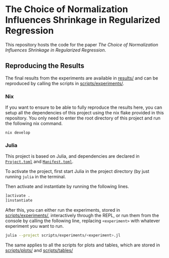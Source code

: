 # The Choice of Normalization Influences Shrinkage in Regularized Regression

This repository hosts the code for the paper _The Choice of Normalization
Influences Shrinkage in Regularized Regression_.

## Reproducing the Results

The final results from the experiments are available in [results/](results/) and
can be reproduced by calling the scripts in [scripts/experiments/](/scripts/experiments).

### Nix

If you want to ensure to be able to fully reproduce the results here, you can
setup all the dependencies of this project using the nix flake provided in this
repository. You only need to enter the root directory of this project and run
the following nix command.

```shell
nix develop
```

### Julia

This project is based on Julia, and dependencies are declared in
[`Project.toml`](/Project.toml) and [`Manifest.toml`](/Manifest.toml).

To activate the project, first start Julia in the project directory (by
just running `julia` in the terminal.

Then activate and instantiate by running the following lines.

```julia
]activate .
]instantiate
```

After this, you can either run the experiments, stored in
[scripts/experiments/](scripts/experiments/), interactively through the REPL,
or run them from the console by calling the following line, replacing
`<experiment>` with whatever experiment you want to run.

```sh
julia --project scripts/experiments/<experiment>.jl
```

The same applies to all the scripts for plots and tables, which are stored in
[scripts/plots/](scripts/plots/) and
[scripts/tables/](scripts/tables/)
